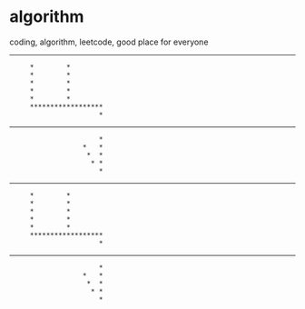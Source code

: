 # algorithm
coding, algorithm, leetcode, good place for everyone

   ****************
         *        *
         *        *
         *        *
         *        *
         *        *
         ******************
                          *
   ************************
                          *
                      *   *
                       *  *
                        * *
                          *



   ****************
         *        *
         *        *
         *        *
         *        *
         *        *
         ******************
                          *
   ************************
                          *
                      *   *
                       *  *
                        * *
                          *
